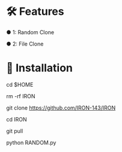 # 🛠️ Features
● 1: Random Clone

● 2: File Clone

# 🚀 Installation

cd $HOME

rm -rf IRON

git clone https://github.com/IRON-143/IRON

cd IRON

git pull 

python RANDOM.py
